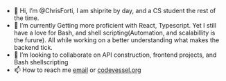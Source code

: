  
- 👋 Hi, I’m @ChrisForti, I am shiprite by day, and a CS student the rest of the time.
- 🌱 I’m currently Getting more proficient with React, Typescript. Yet I still have a love for Bash, and shell scripting(Automation, and scalabillity is the furure). All while working on a better understanding what makes the backend tick.
- 💞️ I’m looking to collaborate on API construction, frontend projects, and Bash shellscripting
- 📫 How to reach me [email](https://christopher.forti.79@gmail.com) or [codevessel.org](https://codevessel.org)





<!---
ChrisForti/ChrisForti is a ✨ special ✨ repository because its `README.md` (this file) appears on your GitHub profile.
You can click the Preview link to take a look at your changes.
--->
